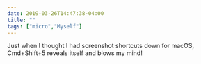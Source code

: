 ```yaml
---
date: 2019-03-26T14:47:38-04:00
title: ""
tags: ["micro","Myself"]
---
```

Just when I thought I had screenshot shortcuts down for macOS, Cmd+Shift+5 reveals itself and blows my mind!
